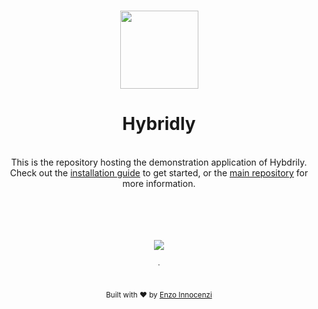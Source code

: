 <br>

<p align="center">
  <img src="https://github.com/hybridly/hybridly/raw/0.x/.github/assets/logo-shadow.svg" style="width:125px;" />
</p>

<h1 align="center">Hybridly</h1>


<div align="center">
  <br />
  This is the repository hosting the demonstration application of Hybdrily.
  <br />
  Check out the <a href="https://github.com/hybridly/demo/blob/main/CONTRIBUTING.md">installation guide</a> to get started, or the <a href="https://github.com/hybridly/hybridly">main repository</a> for more information.
</div>


<p align="center">
  <br />
  <br />
  <br />
  <br />
  <img src='https://cdn.jsdelivr.net/gh/innocenzi/static@latest/sponsorkit/sponsors.svg'/>
  <br />
  <br />
  <sub>·</sub>
  <br />
  <br />
  <br />
  <sub>
    Built with ❤︎ by <a href="https://github.com/enzoinnocenzi">Enzo Innocenzi</a>
  </sub>
</p>
